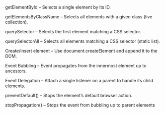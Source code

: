 getElementById – Selects a single element by its ID.

getElementsByClassName – Selects all elements with a given class (live collection).

querySelector – Selects the first element matching a CSS selector.

querySelectorAll – Selects all elements matching a CSS selector (static list).

Create/insert element – Use document.createElement and append it to the DOM.

Event Bubbling – Event propagates from the innermost element up to ancestors.

Event Delegation – Attach a single listener on a parent to handle its child elements.

preventDefault() – Stops the element’s default browser action.

stopPropagation() – Stops the event from bubbling up to parent elements

